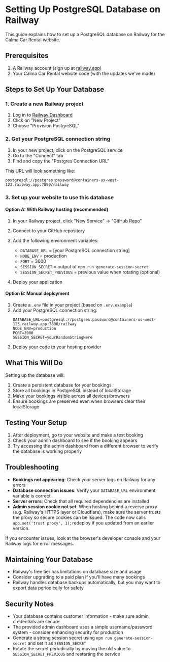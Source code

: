 # Setting Up PostgreSQL Database on Railway

This guide explains how to set up a PostgreSQL database on Railway for the Calma Car Rental website.

## Prerequisites

1. A Railway account (sign up at [railway.app](https://railway.app))
2. Your Calma Car Rental website code (with the updates we've made)

## Steps to Set Up Your Database

### 1. Create a new Railway project

1. Log in to [Railway Dashboard](https://railway.app/dashboard)
2. Click on "New Project"
3. Choose "Provision PostgreSQL"

### 2. Get your PostgreSQL connection string

1. In your new project, click on the PostgreSQL service
2. Go to the "Connect" tab
3. Find and copy the "Postgres Connection URL"
   
This URL will look something like:
```
postgresql://postgres:password@containers-us-west-123.railway.app:7890/railway
```

### 3. Set up your website to use this database

#### Option A: With Railway hosting (recommended)

1. In your Railway project, click "New Service" → "GitHub Repo"
2. Connect to your GitHub repository
3. Add the following environment variables:
   - `DATABASE_URL` = [your PostgreSQL connection string]
   - `NODE_ENV` = production
   - `PORT` = 3000
   - `SESSION_SECRET` = output of `npm run generate-session-secret`
   - `SESSION_SECRET_PREVIOUS` = previous value when rotating (optional)

4. Deploy your application

#### Option B: Manual deployment

1. Create a `.env` file in your project (based on `.env.example`) 
2. Add your PostgreSQL connection string:
   ```
   DATABASE_URL=postgresql://postgres:password@containers-us-west-123.railway.app:7890/railway
   NODE_ENV=production
   PORT=3000
   SESSION_SECRET=yourRandomStringHere
   ```
3. Deploy your code to your hosting provider

## What This Will Do

Setting up the database will:

1. Create a persistent database for your bookings
2. Store all bookings in PostgreSQL instead of localStorage
3. Make your bookings visible across all devices/browsers
4. Ensure bookings are preserved even when browsers clear their localStorage

## Testing Your Setup

1. After deployment, go to your website and make a test booking
2. Check your admin dashboard to see if the booking appears
3. Try accessing the admin dashboard from a different browser to verify the database is working properly

## Troubleshooting

- **Bookings not appearing**: Check your server logs on Railway for any errors
- **Database connection issues**: Verify your `DATABASE_URL` environment variable is correct
- **Server errors**: Check that all required dependencies are installed
- **Admin session cookie not set**: When hosting behind a reverse proxy
  (e.g. Railway's HTTPS layer or Cloudflare), make sure the server trusts the
  proxy so secure cookies can be issued. The code now calls
  `app.set('trust proxy', 1)`; redeploy if you updated from an earlier version.

If you encounter issues, look at the browser's developer console and your Railway logs for error messages.

## Maintaining Your Database

- Railway's free tier has limitations on database size and usage
- Consider upgrading to a paid plan if you'll have many bookings
- Railway handles database backups automatically, but you may want to export data periodically for safety

## Security Notes

- Your database contains customer information - make sure admin credentials are secure
- The provided admin dashboard uses a simple username/password system - consider enhancing security for production
- Generate a strong session secret using `npm run generate-session-secret` and set it as `SESSION_SECRET`
- Rotate the secret periodically by moving the old value to `SESSION_SECRET_PREVIOUS` and restarting the service